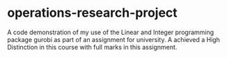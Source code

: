 # operations-research-project
A code demonstration of my use of the Linear and Integer programming package gurobi as part of an assignment for university. A achieved a High Distinction in this course with full marks in this assignment.
